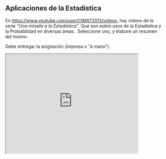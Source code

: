 ## Aplicaciones de la Estadística

En https://www.youtube.com/user/CIMAT2013/videos, hay videos de la serie *"Una mirada a la Estadística"*. Que son sobre usos de la Estadística y la Probabilidad en diversas áreas . Seleccione uno, y elabore un resumen del mismo.

Debe entregar la asignación (impresa o "a mano").

<iframe width="420" height="315"
src="https://www.youtube.com/user/CIMAT2013/videos">
</iframe>
